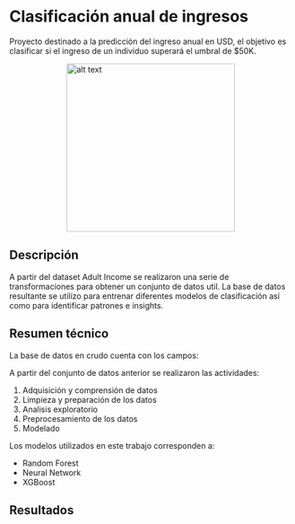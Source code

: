 # Clasificación anual de ingresos
Proyecto destinado a la predicción del ingreso anual en USD, el objetivo es clasificar si el ingreso de un individuo superará el umbral de $50K.

<img src="https://cdn-icons-png.flaticon.com/512/950/950574.png " 
     alt="alt text" 
     width=300 
     style="display: block; margin: 0 auto">

## Descripción
A partir del dataset Adult Income se realizaron una serie de transformaciones para obtener un conjunto de datos util. La base de datos resultante se utilizo para entrenar diferentes modelos de clasificación así como para identificar patrones e insights. 
## Resumen técnico
La base de datos en crudo cuenta con los campos:

A partir del conjunto de datos anterior se realizaron las actividades:
1. Adquisición y comprensión de datos
2. Limpieza y preparación de los datos
3. Analisis exploratorio
4. Preprocesamiento de los datos
5. Modelado

Los modelos utilizados en este trabajo corresponden a:
* Random Forest
* Neural Network
* XGBoost
## Resultados